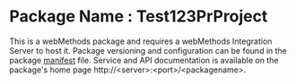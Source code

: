# Package Name : Test123PrProject
This is a webMethods package and requires a webMethods Integration Server to host it. Package versioning and configuration can be found in the package [manifest](./Test123PrProject/manifest.v3) file. Service and API documentation is available on the package's home page http://&lt;server&gt;:&lt;port&gt;/&lt;packagename>.
